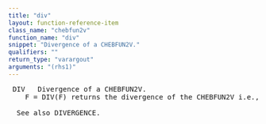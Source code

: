 ```yaml
---
title: "div"
layout: function-reference-item
class_name: "chebfun2v"
function_name: "div"
snippet: "Divergence of a CHEBFUN2V."
qualifiers: ""
return_type: "varargout"
arguments: "(rhs1)"
---
```


<pre class="help-text"> DIV   Divergence of a CHEBFUN2V.
    F = DIV(F) returns the divergence of the CHEBFUN2V i.e., div(F) = F_x + F_y.
  
  See also DIVERGENCE.
</pre>